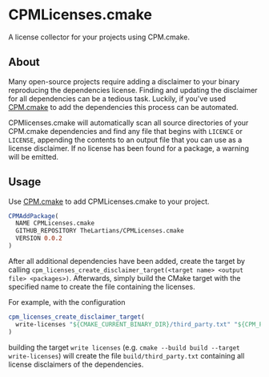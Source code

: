# CPMLicenses.cmake

A license collector for your projects using CPM.cmake.

## About

Many open-source projects require adding a disclaimer to your binary reproducing the dependencies license. Finding and updating the disclaimer for all dependencies can be a tedious task. Luckily, if you've used [CPM.cmake](https://github.com/TheLartians/CPM.cmake) to add the dependencies this process can be automated.

CPMlicenses.cmake will automatically scan all source directories of your CPM.cmake dependencies and find any file that begins with `LICENCE` or `LICENSE`, appending the contents to an output file that you can use as a license disclaimer. If no license has been found for a package, a warning will be emitted. 

## Usage

Use [CPM.cmake](https://github.com/TheLartians/CPM.cmake) to add CPMLicenses.cmake to your project.

```cmake
CPMAddPackage(
  NAME CPMLicenses.cmake 
  GITHUB_REPOSITORY TheLartians/CPMLicenses.cmake
  VERSION 0.0.2
)
```

After all additional dependencies have been added, create the target by calling `cpm_licenses_create_disclaimer_target(<target name> <output file> <packages>)`. Afterwards, simply build the CMake target with the specified name to create the file containing the licenses.

For example, with the configuration

```cmake
cpm_licenses_create_disclaimer_target(
  write-licenses "${CMAKE_CURRENT_BINARY_DIR}/third_party.txt" "${CPM_PACKAGES}"
)
```

building the target `write licenses` (e.g. `cmake --build build --target write-licenses`) will create the file `build/third_party.txt` containing all license disclaimers of the dependencies.
